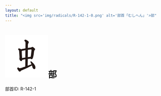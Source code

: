 ```yaml
---
layout: default
title: "<img src='img/radicals/R-142-1-0.png' alt='部首「むしへん」'>部"  # glyphをタイトルに使用
---
```


# <img src='img/radicals/R-142-1-0.png' alt='部首「むしへん」'>部
部首ID: R-142-1
